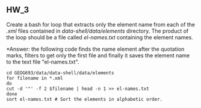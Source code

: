 ## HW_3

Create a bash for loop that extracts only the element name from each of the _.xml_ files contained in _data-shell/data/elements_ directory.  The product of the loop should be a file called _el-names.txt_  containing the element names.

*Answer: the following code finds the name element after the quotation marks, filters to get only the first file and finally it saves the element name to the text file "el-names.txt".

```
cd GEOG693/data/data-shell/data/elements
for filename in *.xml
do
cut -d '"' -f 2 $filename | head -n 1 >> el-names.txt
done
sort el-names.txt # Sort the elements in alphabetic order. 
```
